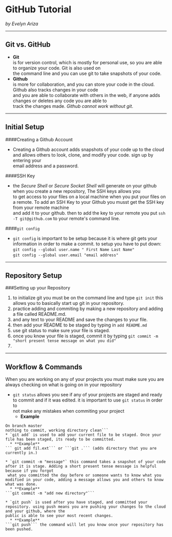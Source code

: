 # GitHub Tutorial

_by Evelyn Ariza_

---
## Git vs. GitHub
* **Git**  
is for version control, which is mostly for personal use, so you are able to organize your code. Git is also used on  
the command line and you can use git to take snapshots of your code. 
* **Github**  
is more for collaboration, and you can store your code in the cloud. Github also tracks changes in your code  
and you are able to collaborate with others in the web, if anyone adds changes or deletes any code you are able to  
track the changes made. *Github cannot work without git*.


---
## Initial Setup
####Creating a Github Account
* Creating a Github account adds snapshots of your code up to the cloud and allows others to look, clone, and modify your code. sign up by entering your  
email address and a password.

####SSH Key 
* the _Secure Shell_ or _Secure Socket Shell_ will generate on your github when you create a new repository, The SSH keys allows you  
to get access to your files on a local machine when you put your files on a remote. To add an SSH Key to your Github you musst get the SSH key from your remote machine  
and add it to your github. then to add the key to your remote you put ```ssh -T git@github.com``` to your remote's command line.

####`git config`
* `git config` is important to be setup because it is where git gets your information in order to make a commit. to setup you have to put down:  
```git config --global user.name " First Name Last Name"```   
```git config --global user.email "email address"```


---
## Repository Setup
###Setting up your Repository
1. to initialize git you must be on the command line and type `git init` this allows you to basically start up git in your repository.
2. practice adding and commiting by making a new repository and adding a file called README.md.
3. and any text to your README and save the changes to your file.
4. then add your README to be staged by typing in `add README.md`
5. use git status to make sure your file is staged.
6. once you know your file is staged, commit it by typing `git commit -m "short present tense message on what you did"`  
7. 

---
## Workflow & Commands
When you are working on any of your projects you must make sure you are always checking on what is going on in your repository  

* `git status` allows you see if any of your projects are staged and ready to commit and if it was edited. it is important to use `git status` in order to  
not make any mistakes when commiting your project  
  * **Example**  
```username-repository:~/workspace/github-tutorial (master) $ git status  
On branch master  
nothing to commit, working directory clean```
* `git add` is used to add your current file to be staged. Once your file has been staged, its ready to be committed.  
  * **Example**  
``` git add fil.ext``` or ```git .``` (adds directory that you are currently in.)   

* `git commit -m "message"` this command takes a snapshot of your code after it is stage. Adding a short present tense message is helpful because if you forgot  
 what you committed the day before or someone wants to know what you modified in your code, adding a message allows you and others to know what was done.  
  * **Example**  
```git commit -m "add new directory"```  

* `git push` is used after you have staged, and committed your repository. using push means you are pushing your changes to the cloud and your github, where the  
public is able to see your most recent changes.  
  * **Example**  
```git push``` the command will let you know once your repository has been pushed.